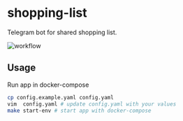 # shopping-list

Telegram bot for shared shopping list.

![workflow](./doc/assets/workflow.gif)

## Usage

Run app in docker-compose

```bash
cp config.example.yaml config.yaml
vim  config.yaml # update config.yaml with your values
make start-env # start app with docker-compose
```
